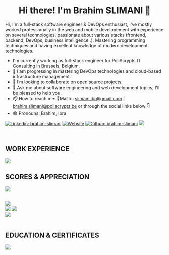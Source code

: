 <h1 align="center">Hi there! I'm Brahim SLIMANI 👋</h1>

Hi, I'm a full-stack software engineer & DevOps enthusiast, I've mostly worked professionally in the web and mobile developement with experience on several technologies, passionate about various stacks (frontend, backend, DevOps, business intelligence..). Mastering programming techniques and having excellent knowledge of modern development technologies.

- I'm currently working as full-stack engineer for PoliScrypts IT Consulting in Brussels, Belgium.
- 🌱 I am progressing in mastering DevOps technologies and cloud-based infrastructure management.
- 👯 I’m looking to collaborate on open source projects.
- 💬 Ask me about software engineering and web development topics, I'll be pleased to help you. 
- 📫 How to reach me: 📧Mailto: [slimani.ibr@gmail.com](slimani.ibr@gmail.com) | [brahim.slimani@poliscrypts.be](brahim.slimani@poliscrypts.be) or through the social links below 👇
- 😄 Pronouns: Brahim, Ibra

<!-- CONTACT LINKS -->
[![Linkedin: brahim-slimani](https://img.shields.io/badge/-brahim.slimani-blue?style=flat&logo=Linkedin&logoColor=white&link=https://www.linkedin.com/in/brahim-slimani/)](https://www.linkedin.com/in/brahim-slimani/)
[![Website](https://img.shields.io/badge/-portfolio-red?style=flat&logo=appveyor&logoColor=white&link=https://brahim-slimani.github.io/profile/)](https://brahim-slimani.github.io/portfolio/)
[![Github: brahim-slimani](https://img.shields.io/badge/-brahim.slimani-success?style=flat&logo=Github&logoColor=white&link=https://github.com/brahim-slimani)](https://github.com/brahim-slimani)
![](https://visitor-badge.glitch.me/badge?page_id=slimani-ibrahim)

<br/>

## WORK EXPERIENCE

<img src="https://cr-ss-service.azurewebsites.net/api/ScreenShot?widget=work-experience&username=brahim-slimani&branding=false&style=color:gray"></img>
<br/>

## SCORES & APPRECIATION

<img src="https://cr-ss-service.azurewebsites.net/api/ScreenShot?widget=summary&username=brahim-slimani&branding=false"></img>
<br/>

<!-- ## TECHNICAL SKILLS
<img src="https://cr-skills-chart-widget.azurewebsites.net/api/api?username=brahim-slimani&branding=false&show-other-skills=true&bg=282a36"></img> -->

<br/>
<div> 
  <img src="https://github-profile-summary-cards.vercel.app/api/cards/profile-details?username=brahim-slimani&layout=compact&theme=dracula"><br/>
  <img src="https://github-readme-statsss-sigma.vercel.app/api?username=brahim-slimani&show_icons=true&locale=en&theme=dark">
  <img src="https://github-readme-streak-stats.herokuapp.com/?user=brahim-slimani&theme=dark"><br/>
  <img src="https://github-readme-stats-sigma-five.vercel.app/api/top-langs/?username=brahim-slimani&layout=compact&theme=dark">
<!-- <img src="https://github-readme-stats.vercel.app/api?username=slimani-ibrahim&show_icons=true&theme=dracula&count_private=true" width="420"> -->
</div>
<br/>

## EDUCATION & CERTIFICATES
<div>
<img src="https://cr-ss-service.azurewebsites.net/api/ScreenShot?widget=education&username=brahim-slimani&layout=compact&branding=false&style=color:grey"></img>
</div>
<!--START_SECTION:waka-->

<!--END_SECTION:waka-->
